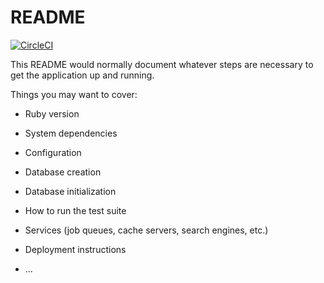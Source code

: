 # README

[![CircleCI](https://circleci.com/gh/alexandradlg/triumvirat-app.svg?style=svg&circle-token=df30bd7649f5e96209c1fe00036711df5c74b057)](https://circleci.com/gh/alexandradlg/triumvirat-app)

This README would normally document whatever steps are necessary to get the
application up and running.

Things you may want to cover:

* Ruby version

* System dependencies

* Configuration

* Database creation

* Database initialization

* How to run the test suite

* Services (job queues, cache servers, search engines, etc.)

* Deployment instructions

* ...
